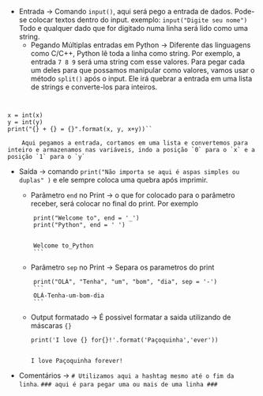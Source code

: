 
- Entrada -> Comando ``input()``, aqui será pego a entrada de dados. Pode-se colocar textos dentro do input. 
	exemplo: ``input("Digite seu nome")``
	Todo e qualquer dado que for digitado numa linha será lido como uma string.
	- Pegando Múltiplas entradas em Python -> Diferente das linguagens como C/C++, Python lê toda  a linha como string. 
		Por exemplo, a entrada `7 8 9` será uma string com esse valores. 
		Para pegar cada um deles para que possamos manipular como valores, vamos usar o método `split()` após o input. Ele irá quebrar a entrada em uma lista de strings e converte-los para inteiros.
		````
```x, y = input("Etre com dois valores: ").split()

x = int(x)
y = int(y)
print("{} + {} = {}".format(x, y, x+y))``
```
		Aqui pegamos a entrada, cortamos em uma lista e convertemos para inteiro e armazenamos nas variáveis, indo a posição `0` para o `x` e a posição `1` para o `y`
- Saída -> comando ``print("Não importa se aqui é aspas simples ou duplas" )`` e ele sempre coloca uma quebra após imprimir.
	- Parâmetro `end` no Print -> o que for colocado para o parâmetro receber, será colocar no final do print. Por exemplo 
	````
		print("Welcome to", end = '_')
		print("Python", end = ' ')
	
	
		Welcome to_Python
		```
	````
	
	-  Parâmetro `sep` no Print -> Separa os parametros do print
	````
		print("OLÁ", "Tenha", "um", "bom", "dia", sep = '-')
		```
		OLÁ-Tenha-um-bom-dia
		```
	````
	
	- Output formatado -> É possivel formatar a saida utilizando de máscaras `{}`
		````
		print('I love {} for{}!'.format('Paçoquinha','ever'))
		
		
		I love Paçoquinha forever!
		````
		
- Comentários -> ``# Utilizamos aqui a hashtag mesmo até o fim da linha``. 
``### aqui é para pegar uma ou mais de uma linha ###``